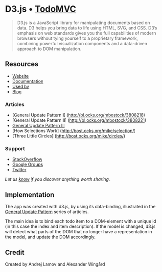 # D3.js • [TodoMVC](http://todomvc.com)

> D3.js is a JavaScript library for manipulating documents based on
  data. D3 helps you bring data to life using HTML, SVG, and CSS. D3’s
  emphasis on web standards gives you the full capabilities of modern
  browsers without tying yourself to a proprietary framework,
  combining powerful visualization components and a data-driven
  approach to DOM manipulation.


## Resources

- [Website](http://www.d3js.org)
- [Documentation](https://github.com/mbostock/d3/wiki)
- [Used by](https://github.com/mbostock/d3/wiki/Gallery#examples)
- [Blog](http://bost.ocks.org/mike/)

### Articles

- [General Update Pattern I] (http://bl.ocks.org/mbostock/3808218)
- [General Update Pattern II] (http://bl.ocks.org/mbostock/3808221)
- [General Update Pattern III](http://bl.ocks.org/mbostock/3808234)
- [How Selections Work] (http://bost.ocks.org/mike/selection/)
- [Three Little Circles] (http://bost.ocks.org/mike/circles/)

### Support

- [StackOverflow](http://stackoverflow.com/questions/tagged/d3.js)
- [Google Groups](https://groups.google.com/forum/#!forum/d3-js)
- [Twitter](https://twitter.com/mbostock)

*Let us [know](https://github.com/tastejs/todomvc/issues) if you
 discover anything worth sharing.*


## Implementation

The app was created with d3.js, by using its data-binding, illustrated
in the [General Update Pattern](http://bl.ocks.org/mbostock/3808218)
series of articles.

The main idea is to bind each todo item to a DOM-element with a
unique id (in this case the index and item description). If the model
is changed, d3.js will detect what parts of the DOM that no longer
have a representation in the model, and update the DOM accordingly.

## Credit

Created by Andrej Lamov and Alexander Wingård
